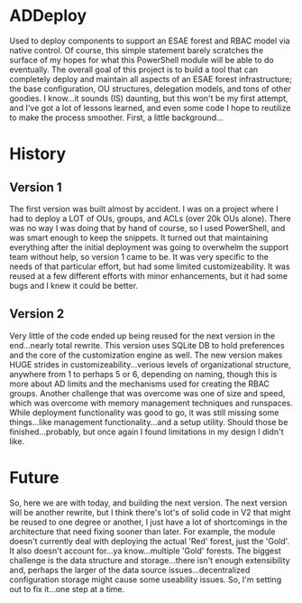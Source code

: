 # ADDeploy
Used to deploy components to support an ESAE forest and RBAC model via native control. Of course, this simple statement barely scratches the surface of my hopes for what this PowerShell module will be able to do eventually. The overall goal of this project is to build a tool that can completely deploy and maintain all aspects of an ESAE forest infrastructure; the base configuration, OU structures, delegation models, and tons of other goodies. I know...it sounds (IS) daunting, but this won't be my first attempt, and I've got a lot of lessons learned, and even some code I hope to reutilize to make the process smoother. First, a little background...

# History
## Version 1
The first version was built almost by accident. I was on a project where I had to deploy a LOT of OUs, groups, and ACLs (over 20k OUs alone). There was no way I was doing that by hand of course, so I used PowerShell, and was smart enough to keep the snippets. It turned out that maintaining everything after the initial deployment was going to overwhelm the support team without help, so version 1 came to be. It was very specific to the needs of that particular effort, but had some limited customizeability. It was reused at a few different efforts with minor enhancements, but it had some bugs and I knew it could be better.

## Version 2
Very little of the code ended up being reused for the next version in the end...nearly total rewrite. This version uses SQLite DB to hold preferences and the core of the customization engine as well. The new version makes HUGE strides in customizeability...verious levels of organizational structure, anywhere from 1 to perhaps 5 or 6, depending on naming, though this is more about AD limits and the mechanisms used for creating the RBAC groups. Another challenge that was overcome was one of size and speed, which was overcome with memory management techniques and runspaces. While deployment functionality was good to go, it was still missing some things...like management functionality...and a setup utility. Should those be finished...probably, but once again I found limitations in my design I didn't like. 

# Future
So, here we are with today, and building the next version. The next version will be another rewrite, but I think there's lot's of solid code in V2 that might be reused to one degree or another, I just have a lot of shortcomings in the architecture that need fixing sooner than later. For example, the module doesn't currently deal with deploying the actual 'Red' forest, just the 'Gold'. It also doesn't account for...ya know...multiple 'Gold' forests. The biggest challenge is the data structure and storage...there isn't enough extensibility and, perhaps the larger of the data source issues...decentralized configuration storage might cause some useability issues. So, I'm setting out to fix it...one step at a time. 
